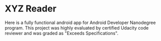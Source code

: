 # XYZ Reader
Here is a fully functional android app for Android Developer Nanodegree program. This project was highly evaluated by certified Udacity code reviewer and was graded as "Exceeds Specifications".
